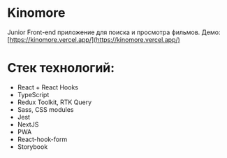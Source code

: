 # Kinomore
 Junior Front-end приложение для поиска и просмотра фильмов. Демо: [https://kinomore.vercel.app/](https://kinomore.vercel.app/)
 
# Стек технологий:
  * React + React Hooks
  * TypeScript
  * Redux Toolkit, RTK Query
  * Sass, CSS modules
  * Jest
  * NextJS
  * PWA
  * React-hook-form
  * Storybook